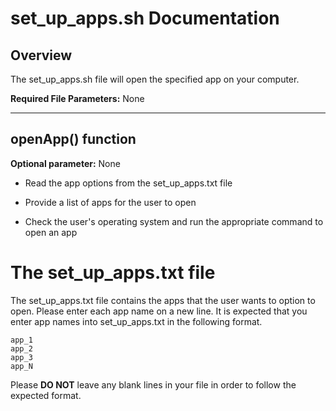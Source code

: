 # set_up_apps.sh Documentation

## Overview
The set_up_apps.sh file will open the specified app on your computer.

**Required File Parameters:** None

***

## openApp() function
**Optional parameter:** None

* Read the app options from the set_up_apps.txt file

* Provide a list of apps for the user to open

* Check the user's operating system and run the appropriate command to open an app


# The set_up_apps.txt file
The set_up_apps.txt file contains the apps that the user wants to option to open. Please enter each app name on a new line. It is expected that you enter app names into set_up_apps.txt in the following format.

```
app_1
app_2
app_3
app_N
```

Please **DO NOT** leave any blank lines in your file in order to follow the expected format.